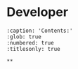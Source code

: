 # Developer

```{toctree}
:caption: 'Contents:'
:glob: true
:numbered: true
:titlesonly: true

**
```
